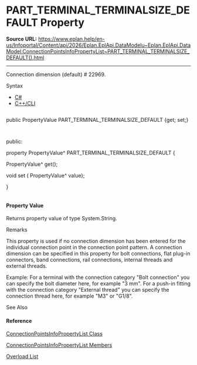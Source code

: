 # PART_TERMINAL_TERMINALSIZE_DEFAULT Property

**Source URL:** https://www.eplan.help/en-us/Infoportal/Content/api/2026/Eplan.EplApi.DataModelu~Eplan.EplApi.DataModel.ConnectionPointsInfoPropertyList~PART_TERMINAL_TERMINALSIZE_DEFAULT().html

---

Connection dimension (default) # 22969.

Syntax

- [C#](#i-syntax-CS)
- [C++/CLI](#i-syntax-CPP2005)

```
```
public PropertyValue PART_TERMINAL_TERMINALSIZE_DEFAULT {get; set;}
```
```

```
```
public:
property PropertyValue^ PART_TERMINAL_TERMINALSIZE_DEFAULT {
   PropertyValue^ get();
   void set (    PropertyValue^ value);
}
```
```

#### Property Value

Returns property value of type System.String.

Remarks

This property is used if no connection dimension has been entered for the individual connection point in the connection point pattern. A connection dimension can be specified in this property for bolt connections, flat plug-in connectors, band connections, rail connections, internal threads and external threads.

Example: For a terminal with the connection category "Bolt connection" you can specify the bolt diameter here, for example "3 mm". For a push-in fitting with the connection category "External thread" you can specify the connection thread here, for example "M3" or "G1/8".



See Also

#### Reference

[ConnectionPointsInfoPropertyList Class](Eplan.EplApi.DataModelu~Eplan.EplApi.DataModel.ConnectionPointsInfoPropertyList.html)
  
[ConnectionPointsInfoPropertyList Members](Eplan.EplApi.DataModelu~Eplan.EplApi.DataModel.ConnectionPointsInfoPropertyList_members.html)
  
[Overload List](Eplan.EplApi.DataModelu~Eplan.EplApi.DataModel.ConnectionPointsInfoPropertyList~PART_TERMINAL_TERMINALSIZE_DEFAULT.html)